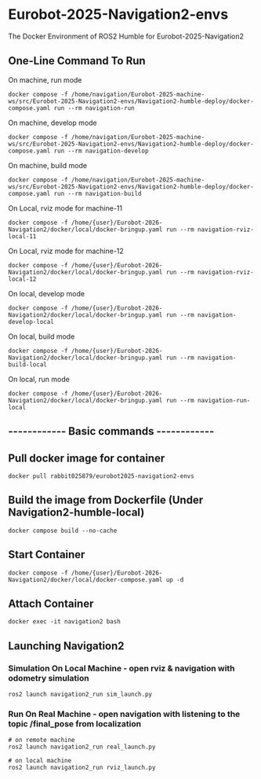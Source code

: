 # Eurobot-2025-Navigation2-envs
The Docker Environment of ROS2 Humble for Eurobot-2025-Navigation2

## One-Line Command To Run

On machine, run mode
```
docker compose -f /home/navigation/Eurobot-2025-machine-ws/src/Eurobot-2025-Navigation2-envs/Navigation2-humble-deploy/docker-compose.yaml run --rm navigation-run
```

On machine, develop mode
```
docker compose -f /home/navigation/Eurobot-2025-machine-ws/src/Eurobot-2025-Navigation2-envs/Navigation2-humble-deploy/docker-compose.yaml run --rm navigation-develop
```

On machine, build mode
```
docker compose -f /home/navigation/Eurobot-2025-machine-ws/src/Eurobot-2025-Navigation2-envs/Navigation2-humble-deploy/docker-compose.yaml run --rm navigation-build
```

On Local, rviz mode for machine-11
```
docker compose -f /home/{user}/Eurobot-2026-Navigation2/docker/local/docker-bringup.yaml run --rm navigation-rviz-local-11
```
On Local, rviz mode for machine-12
```
docker compose -f /home/{user}/Eurobot-2026-Navigation2/docker/local/docker-bringup.yaml run --rm navigation-rviz-local-12
```
On local, develop mode
```
docker compose -f /home/{user}/Eurobot-2026-Navigation2/docker/local/docker-bringup.yaml run --rm navigation-develop-local
```
On local, build mode
```
docker compose -f /home/{user}/Eurobot-2026-Navigation2/docker/local/docker-bringup.yaml run --rm navigation-build-local
```
On local, run mode
```
docker compose -f /home/{user}/Eurobot-2026-Navigation2/docker/local/docker-bringup.yaml run --rm navigation-run-local
```

## ------------ Basic commands ------------

## Pull docker image for container
```
docker pull rabbit025879/eurobot2025-navigation2-envs
```

## Build the image from Dockerfile (Under Navigation2-humble-local)
```
docker compose build --no-cache
```

## Start Container
```
docker compose -f /home/{user}/Eurobot-2026-Navigation2/docker/local/docker-compose.yaml up -d
```

## Attach Container
```
docker exec -it navigation2 bash
```

## Launching Navigation2
### Simulation On Local Machine - open rviz & navigation with odometry simulation
```
ros2 launch navigation2_run sim_launch.py
```
### Run On Real Machine - open navigation with listening to the topic /final_pose from localization
```
# on remote machine
ros2 launch navigation2_run real_launch.py 

# on local machine
ros2 launch navigation2_run rviz_launch.py
```
